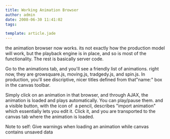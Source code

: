 ```yaml
---
title: Working Animation Browser
author: admin
date: 2008-06-30 11:41:02
tags: 

template: article.jade
---
```


the animation browser now works. its not exactly how the production model will work, but the playback engine is in place, and so is most of the functionality. The rest is basically server code.

Go to the animations tab, and you'll see a friendly list of animations. right now, they are growsquare.js, moving.js, tradgedy.js, and spin.js. In production, you'll see discriptive, nicer titles defined from that"name:" box in the canvas toolbar.

Simply click on an animation in that browser, and through AJAX, the animation is loaded and plays automatically. You can play/pause them. and a visible button, with the icon of  a pencil, describes "import animation" which essentially lets you edit it. Click it, and you are transported to the canvas tab where the animation is loaded.

Note to self: Give warnings when loading an animation while canvas contains unsaved data
